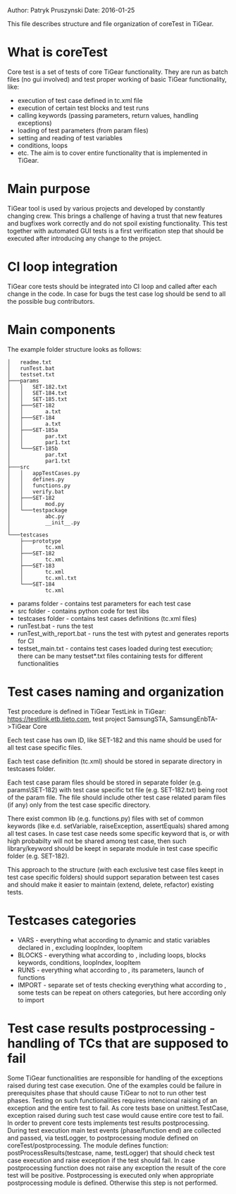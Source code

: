Author: Patryk Pruszynski
Date: 2016-01-25

This file describes structure and file organization of coreTest in TiGear.

# What is coreTest
Core test is a set of tests of core TiGear functionality.
They are run as batch files (no gui involved) and test proper working of basic
TiGear functionality, like:
* execution of test case defined in tc.xml file
* execution of certain test blocks and test runs
* calling keywords (passing parameters, return values, handling exceptions)
* loading of test parameters (from param files)
* setting and reading of test variables
* conditions, loops
* etc.
The aim is to cover entire functionality that is implemented in TiGear.

# Main purpose
TiGear tool is used by various projects and developed by constantly changing
crew. This brings a challenge of having a trust that new features and bugfixes 
work correctly and do not spoil existing functionality.
This test together with automated GUI tests is a first verification step that
should be executed after introducing any change to the project.

# CI loop integration
TiGear core tests should be integrated into CI loop and called after each 
change in the code. In case for bugs the test case log should be send to all
the possible bug contributors.

# Main components
The example folder structure looks as follows:
```
│   readme.txt
│   runTest.bat
│   testset.txt
├───params
│   │   SET-182.txt
│   │   SET-184.txt
│   │   SET-185.txt
│   ├───SET-182
│   │       a.txt
│   ├───SET-184
│   │       a.txt
│   ├───SET-185a
│   │       par.txt
│   │       par1.txt
│   └───SET-185b
│           par.txt
│           par1.txt
├───src
│   │   appTestCases.py
│   │   defines.py
│   │   functions.py
│   │   verify.bat
│   ├───SET-182
│   │       mod.py
│   └───testpackage
│           abc.py
│           __init__.py
│
└───testcases
    ├───prototype
    │       tc.xml
    ├───SET-182
    │       tc.xml
    ├───SET-183
    │       tc.xml
    │       tc.xml.txt
    └───SET-184
            tc.xml
```

* params folder - contains test parameters for each test case
* src folder - contains python code for test libs
* testcases folder - contains test cases definitions (tc.xml files)
* runTest.bat - runs the test
* runTest_with_report.bat - runs the test with pytest and generates reports for CI
* testset_main.txt - contains test cases loaded during test execution; there can 
be many testset*.txt files containing tests for different functionalities

# Test cases naming and organization
Test procedure is defined in TiGear TestLink in TiGear:
https://testlink.etb.tieto.com, test project SamsungSTA, 
SamsungEnbTA->TiGear Core

Eech test case has own ID, like SET-182 and this name should be used for all 
test case specific files.

Each test case definition (tc.xml) should be stored in separate directory in 
testcases folder. 

Each test case param files should be stored in separate folder 
(e.g. params\SET-182) with test case specific txt file (e.g. SET-182.txt)
being root of the param file. The file should include other test case related
param files (if any) only from the test case specific directory.

There exist common lib (e.g. functions.py) files with set of common keywords 
(like e.d. setVariable, raiseException, assertEquals) shared among all test 
cases. In case test case needs some specific keyword that is, or with high
probabilty will not be shared among test case, then such library/keyword should
be keept in separate module in test case specific folder (e.g. SET-182).

This approach to the structure (with each exclusive test case files keept in 
test case specific folders) should support separation between test cases and
should make it easier to maintain (extend, delete, refactor) existing tests.

# Testcases categories
* VARS - everything what according to dynamic and static variables declared in <vars>, excluding loopIndex, loopItem
* BLOCKS - everything what according to <block>, including loops, blocks keywords, conditions, loopIndex, loopItem
* RUNS - everything what according to <run>, its parameters, launch of functions
* IMPORT - separate set of tests checking everything what according to <import>, some tests can be repeat on others categories, but here according only to import

# Test case results postprocessing - handling of TCs that are supposed to fail
Some TiGear functionalities are responsible for handling of the exceptions raised
during test case execution. One of the examples could be failure in prerequisites 
phase that should cause TiGear to not to run other test phases. Testing on such
functionalities requires intencional raising of an exception and the entire test to fail.
As core tests base on unittest.TestCase, exception raised during such test case
would cause entire core test to fail. In order to prevent core tests implements
test results postprocessing.
During test execution main test events (phase/function end) are collected and 
passed, via testLogger, to postprocessing module defined on coreTest/postprocessing.
The module defines function: postProcessResults(testcase, name, testLogger)
that should check test case execution and raise exception if the test should fail.
In case postprocessing function does not raise any exception the result of the 
core test will be positive.
Postprocessing is executed only when appropriate postprocessing module is defined.
Otherwise this step is not performed.

